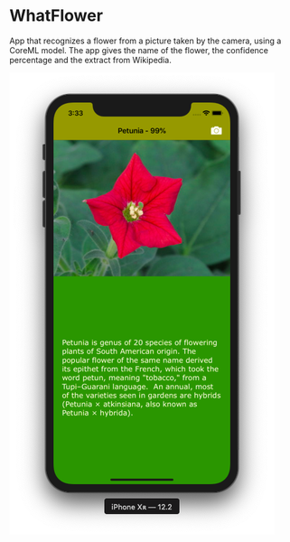 # WhatFlower

App that recognizes a flower from a picture taken by the camera, using a CoreML model. The app gives the name of the flower, the confidence percentage and the extract from Wikipedia.

![](demo.png)
